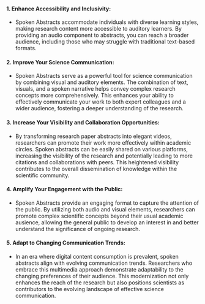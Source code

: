 #### 1. Enhance Accessibility and Inclusivity:
+ Spoken Abstracts accommodate individuals with diverse learning styles, making research content more accessible to auditory learners. By providing an audio component to abstracts, you can reach a broader audience, including those who may struggle with traditional text-based formats. 

#### 2. Improve Your Science Communication:
+ Spoken Abstracts serve as a powerful tool for science communication by combining visual and auditory elements. The combination of text, visuals, and a spoken narrative helps convey complex research concepts more comprehensively. This enhances your ability to effectively communicate your work to both expert colleagues and a wider audience, fostering a deeper understanding of the research.

#### 3. Increase Your Visibility and Collaboration Opportunities:
+ By transforming research paper abstracts into elegant videos, researchers can promote their work more effectively within academic circles. Spoken abstracts can be easily shared on various platforms, increasing the visibility of the research and potentially leading to more citations and collaborations with peers. This heightened visibility contributes to the overall dissemination of knowledge within the scientific community.

#### 4. Amplify Your Engagement with the Public:
+ Spoken Abstracts provide an engaging format to capture the attention of the public. By utilizing both audio and visual elements, researchers can promote complex scientific concepts beyond their usual academic ausience, allowing the general public to develop an interest in and better understand the significance of ongoing research.

#### 5. Adapt to Changing Communication Trends:
+ In an era where digital content consumption is prevalent, spoken abstracts align with evolving communication trends. Researchers who embrace this multimedia approach demonstrate adaptability to the changing preferences of their audience. This modernization not only enhances the reach of the research but also positions scientists as contributors to the evolving landscape of effective science communication.
